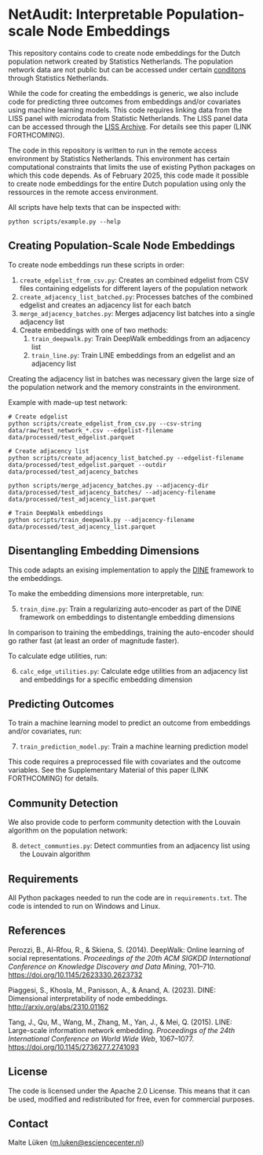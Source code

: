 # NetAudit: Interpretable Population-scale Node Embeddings

This repository contains code to create node embeddings for the Dutch population network created by Statistics Netherlands. The population network data are not public but can be accessed under certain [conditons](https://www.cbs.nl/nl-nl/onze-diensten/maatwerk-en-microdata/microdata-zelf-onderzoek-doen) through Statistics Netherlands.

While the code for creating the embeddings is generic, we also include code for predicting three outcomes from embeddings and/or covariates using machine learning models. This code requires linking data from the LISS panel with microdata from Statistic Netherlands. The LISS panel data can be accessed through the [LISS Archive](https://www.lissdata.nl/how-it-works-archive). For details see this paper (LINK FORTHCOMING).

The code in this repository is written to run in the remote access environment by Statistics Netherlands. This environment has certain computational constraints that limits the use of existing Python packages on which this code depends. As of February 2025, this code made it possible to create node embeddings for the entire Dutch population using only the ressources in the remote access environment.

All scripts have help texts that can be inspected with:

```
python scripts/example.py --help
```

## Creating Population-Scale Node Embeddings

To create node embeddings run these scripts in order:

1. `create_edgelist_from_csv.py`: Creates an combined edgelist from CSV files containing edgelists for different layers of the population network
2. `create_adjacency_list_batched.py`: Processes batches of the combined edgelist and creates an adjacency list for each batch
3. `merge_adjacency_batches.py`: Merges adjacency list batches into a single adjacency list
4. Create embeddings with one of two methods:
    1. `train_deepwalk.py`: Train DeepWalk embeddings from an adjacency list
    2. `train_line.py`: Train LINE embeddings from an edgelist and an adjacency list

Creating the adjacency list in batches was necessary given the large size of the population network and the memory constraints in the environment.

Example with made-up test network:
```
# Create edgelist
python scripts/create_edgelist_from_csv.py --csv-string data/raw/test_network_*.csv --edgelist-filename data/processed/test_edgelist.parquet

# Create adjacency list
python scripts/create_adjacency_list_batched.py --edgelist-filename data/processed/test_edgelist.parquet --outdir data/processed/test_adjacency_batches

python scripts/merge_adjacency_batches.py --adjacency-dir data/processed/test_adjacency_batches/ --adjacency-filename data/processed/test_adjacency_list.parquet

# Train DeepWalk embeddings
python scripts/train_deepwalk.py --adjacency-filename data/processed/test_adjacency_list.parquet
```

## Disentangling Embedding Dimensions

This code adapts an exising implementation to apply the [DINE](http://arxiv.org/abs/2310.01162) framework to the embeddings.

To make the embedding dimensions more interpretable, run:

5. `train_dine.py`: Train a regularizing auto-encoder as part of the DINE framework on embeddings to distentangle embedding dimensions

In comparison to training the embeddings, training the auto-encoder should go rather fast (at least an order of magnitude faster).

To calculate edge utilities, run:

6. `calc_edge_utilities.py`: Calculate edge utilities from an adjacency list and embeddings for a specific embedding dimension

## Predicting Outcomes

To train a machine learning model to predict an outcome from embeddings and/or covariates, run:

7. `train_prediction_model.py`: Train a machine learning prediction model 

This code requires a preprocessed file with covariates and the outcome variables. See the Supplementary Material of this paper (LINK FORTHCOMING) for details.

## Community Detection

We also provide code to perform community detection with the Louvain algorithm on the population network:

8. `detect_communties.py`: Detect communties from an adjacency list using the Louvain algorithm

## Requirements

All Python packages needed to run the code are in `requirements.txt`. The code is intended to run on Windows and Linux.

## References

Perozzi, B., Al-Rfou, R., & Skiena, S. (2014). DeepWalk: Online learning of social representations. *Proceedings of the 20th ACM SIGKDD International Conference on Knowledge Discovery and Data Mining*, 701–710. https://doi.org/10.1145/2623330.2623732

Piaggesi, S., Khosla, M., Panisson, A., & Anand, A. (2023). DINE: Dimensional interpretability of node embeddings. http://arxiv.org/abs/2310.01162

Tang, J., Qu, M., Wang, M., Zhang, M., Yan, J., & Mei, Q. (2015). LINE: Large-scale information network embedding. *Proceedings of the 24th International Conference on World Wide Web*, 1067–1077. https://doi.org/10.1145/2736277.2741093


## License

The code is licensed under the Apache 2.0 License. This means that it can be used, modified and redistributed for free, even for commercial purposes.

## Contact

Malte Lüken (m.luken@esciencecenter.nl)
